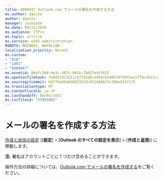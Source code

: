 ```yaml
---
title: 8000047 Outlook.com でメールの署名を作成する方法
ms.author: daeite
author: daeite
manager: jackiesm
ms.date: 04/21/2020
ms.audience: ITPro
ms.topic: article
ms.service: o365-administration
ROBOTS: NOINDEX, NOFOLLOW
localization_priority: Normal
ms.custom:
- "810"
- "1401"
- "8000047"
ms.assetid: 0ebfc3b9-de3c-487c-b01b-7b027e4c562f
ms.openlocfilehash: fa0d579c3211c07f42d8ca959cb548579750fea227f6c4911cea099ca66c1bca
ms.sourcegitcommit: b5f7da89a650d2915dc652449623c78be6247175
ms.translationtype: HT
ms.contentlocale: ja-JP
ms.lasthandoff: 08/05/2021
ms.locfileid: "53993502"
---
```

# <a name="how-to-create-an-email-signature"></a>メールの署名を作成する方法

[作成と返信の設定](https://go.microsoft.com/fwlink/?linkid=2006164) ([**設定**] \> [**Outlook のすべての設定を表示**] \> [**作成と返信**]) に移動します。
  
 **注:** 署名はアカウントごとに 1 つだけ含めることができます。
  
操作方法の詳細については、[Outlook.com でメールの署名を作成する](https://support.office.com/article/776d9006-abdf-444e-b5b7-a61821dff034?wt.mc_id=Office_Outlook_com_Alchemy)をご覧ください。

